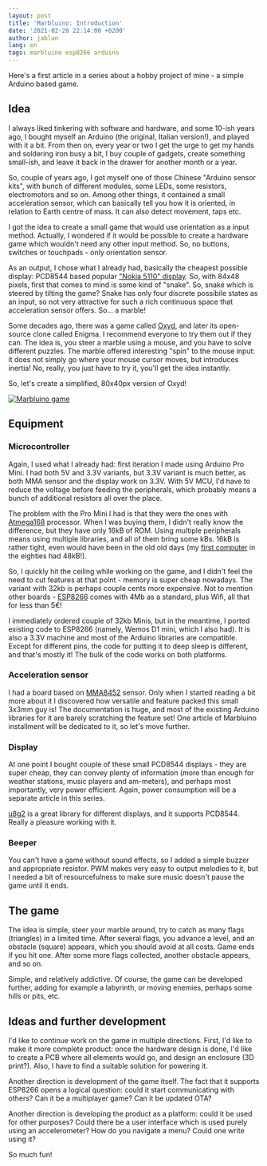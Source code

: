 ```yaml
---
layout: post
title: 'Marbluino: Introduction'
date: '2021-02-28 22:14:00 +0200'
author: jablan
lang: en
tags: marbluino esp8266 arduino
---
```


Here's a first article in a series about a hobby project of mine - a simple Arduino based game.

## Idea

I always liked tinkering with software and hardware, and some 10-ish years ago, I bought myself an Arduino (the original, Italian version!), and played with it a bit. From then on, every year or two I get the urge to get my hands and soldering iron busy a bit, I buy couple of gadgets, create something small-ish, and leave it back in the drawer for another month or a year.

So, couple of years ago, I got myself one of those Chinese "Arduino sensor kits", with bunch of different modules, some LEDs, some resistors, electromotors and so on. Among other things, it contained a small acceleration sensor, which can basically tell you how it is oriented, in relation to Earth centre of mass. It can also detect movement, taps etc.

I got the idea to create a small game that would use orientation as a input method. Actually, I wondered if it would be possible to create a hardware game which wouldn't need any other input method. So, no buttons, switches or touchpads - only orientation sensor.

As an output, I chose what I already had, basically the cheapest possible display: PCD8544 based popular ["Nokia 5110" display](https://lastminuteengineers.com/nokia-5110-lcd-arduino-tutorial/). So, with 84x48 pixels, first that comes to mind is some kind of "snake". So, snake which is steered by tilting the game? Snake has only four discrete possibile states as an input, so not very attractive for such a rich continuous space that acceleration sensor offers. So... a marble!

Some decades ago, there was a game called [Oxyd](https://en.wikipedia.org/wiki/Oxyd), and later its open-source clone called Enigma. I recommend everyone to try them out if they can. The idea is, you steer a marble using a mouse, and you have to solve different puzzles. The marble offered interesting "spin" to the mouse input: it does not simply go where your mouse cursor moves, but introduces inertia! No, really, you just have to try it, you'll get the idea instantly.

So, let's create a simplified, 80x40px version of Oxyd!

[![Marbluino game](http://img.youtube.com/vi/YkhwjBWlJ5I/0.jpg)](http://www.youtube.com/watch?v=YkhwjBWlJ5I "Marbluino game")

## Equipment

### Microcontroller

Again, I used what I already had: first iteration I made using Arduino Pro Mini. I had both 5V and 3.3V variants, but 3.3V variant is much better, as both MMA sensor and the display work on 3.3V. With 5V MCU, I'd have to reduce the voltage before feeding the peripherals, which probably means a bunch of additional resistors all over the place.

The problem with the Pro Mini I had is that they were the ones with [Atmega168](https://www.microchip.com/wwwproducts/en/ATmega168) processor. When I was buying them, I didn't really know the difference, but they have only 16kB of ROM. Using multiple peripherals means using multiple libraries, and all of them bring some kBs. 16kB is rather tight, even would have been in the old old days (my [first computer](https://en.wikipedia.org/wiki/ZX_Spectrum) in the eighties had 48kB!).

So, I quickly hit the ceiling while working on the game, and I didn't feel the need to cut features at that point - memory is super cheap nowadays. The variant with 32kb is perhaps couple cents more expensive. Not to mention other boards - [ESP8266](https://en.wikipedia.org/wiki/ESP8266) comes with 4Mb as a standard, plus Wifi, all that for less than 5€!

I immediately ordered couple of 32kb Minis, but in the meantime, I ported existing code to ESP8266 (namely, Wemos D1 mini, which I also had). It is also a 3.3V machine and most of the Arduino libraries are compatible. Except for different pins, the code for putting it to deep sleep is different, and that's mostly it! The bulk of the code works on both platforms.

### Acceleration sensor

I had a board based on [MMA8452](https://www.nxp.com/docs/en/data-sheet/MMA8452Q.pdf) sensor. Only when I started reading a bit more about it I discovered how versatile and feature packed this small 3x3mm guy is! The documentation is huge, and most of the existing Arduino libraries for it are barely scratching the feature set! One article of Marbluino installment will be dedicated to it, so let's move further.

### Display

At one point I bought couple of these small PCD8544 displays - they are super cheap, they can convey plenty of information (more than enough for weather stations, music players and am-meters), and perhaps most importantly, very power efficient. Again, power consumption will be a separate article in this series.

[u8g2](https://github.com/olikraus/u8g2/wiki) is a great library for different displays, and it supports PCD8544. Really a pleasure working with it.

### Beeper

You can't have a game without sound effects, so I added a simple buzzer and appropriate resistor. PWM makes very easy to output melodies to it, but I needed a bit of resourcefulness to make sure music doesn't pause the game until it ends.

## The game

The idea is simple, steer your marble around, try to catch as many flags (triangles) in a limited time. After several flags, you advance a level, and an obstacle (square) appears, which you should avoid at all costs. Game ends if you hit one. After some more flags collected, another obstacle appears, and so on.

Simple, and relatively addictive. Of course, the game can be developed further, adding for example a labyrinth, or moving enemies, perhaps some hills or pits, etc.

## Ideas and further development

I'd like to continue work on the game in multiple directions. First, I'd like to make it more complete product: once the hardware design is done, I'd like to create a PCB where all elements would go, and design an enclosure (3D print?). Also, I have to find a suitable solution for powering it.

Another direction is development of the game itself. The fact that it supports ESP8266 opens a logical question: could it start communicating with others? Can it be a multiplayer game? Can it be updated OTA?

Another direction is developing the product as a platform: could it be used for other purposes? Could there be a user interface which is used purely using an accelerometer? How do you navigate a menu? Could one write using it?

So much fun!
